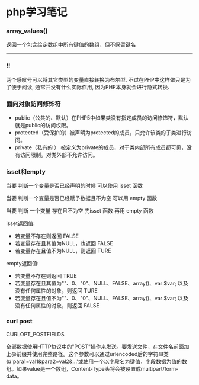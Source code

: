 php学习笔记
=========

### array_values()

返回一个包含给定数组中所有键值的数组，但不保留键名

---

### !!

两个感叹号可以将其它类型的变量直接转换为布尔型. 不过在PHP中这样做只是为了便于阅读, 通常并没有什么实际作用, 因为PHP本身就会进行隐式转换.

### 面向对象访问修饰符

* public（公共的、默认）在PHP5中如果类没有指定成员的访问修饰符，默认就是public的访问权限。
* protected（受保护的）被声明为protected的成员，只允许该类的子类进行访问。
* private（私有的 ） 被定义为private的成员，对于类内部所有成员都可见，没有访问限制。对类外部不允许访问。

### isset和empty

当要 判断一个变量是否已经声明的时候 可以使用 isset 函数

当要 判断一个变量是否已经赋予数据且不为空 可以用 empty 函数

当要 判断 一个变量 存在且不为空 先isset 函数 再用 empty 函数

isset返回值:

* 若变量不存在则返回 FALSE
* 若变量存在且其值为NULL，也返回 FALSE
* 若变量存在且值不为NULL，则返回 TURE

empty返回值:

* 若变量不存在则返回 TRUE
* 若变量存在且其值为""、0、"0"、NULL、FALSE、array()、var $var; 以及没有任何属性的对象，则返回 TURE
* 若变量存在且值不为""、0、"0"、NULL、FALSE、array()、var $var; 以及没有任何属性的对象，则返回 FALSE

### curl post

CURLOPT\_POSTFIELDS

全部数据使用HTTP协议中的"POST"操作来发送。要发送文件，在文件名前面加上@前缀并使用完整路径。这个参数可以通过urlencoded后的字符串类似'para1=val1&para2=val2&...'或使用一个以字段名为键值，字段数据为值的数组。如果value是一个数组，Content-Type头将会被设置成multipart/form-data。
